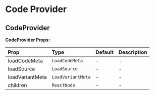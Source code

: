 # Code Provider

[//]: types.ts '<-- Autogenerated By (do not edit the following markdown directly)'

## CodeProvider

**CodeProvider Props:**

| Prop            | Type              | Default | Description |
| :-------------- | :---------------- | :------ | :---------- |
| loadCodeMeta    | `LoadCodeMeta`    | -       | -           |
| loadSource      | `LoadSource`      | -       | -           |
| loadVariantMeta | `LoadVariantMeta` | -       | -           |
| children        | `ReactNode`       | -       | -           |
